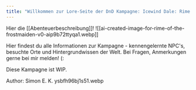 ```yaml
---
title: "Willkommen zur Lore-Seite der DnD Kampagne: Icewind Dale: Rime of the Frostmaiden!"
---
```

Hier die [[Abenteuerbeschreibung]]!
![[ai-created-image-for-rime-of-the-frostmaiden-v0-aip9b72ttyqa1.webp]]

Hier findest du alle Informationen zur Kampagne - kennengelernte NPC's, besuchte Orte und Hintergrundwissen der Welt. Bei Fragen, Anmerkungen gerne bei mir melden! (:

Diese Kampagne ist WIP.

Author: Simon E. K.
ysbfh96bj1s51.webp

<html>
<div id="map" style="width: 760px; height: 300px;"></div> <script src="https://unpkg.com/leaflet@1.7.1/dist/leaflet.js"></script> <link href="https://unpkg.com/leaflet@1.7.1/dist/leaflet.css" rel="stylesheet"/>  <script>   var map = L.map('map', {     crs: L.CRS.Simple,     minZoom: -5,     maxZoom: 7,   });    var bounds = [[0, 0], [900, 2279]];   var image = L.imageOverlay('ysbfh96bj1s51.webp', bounds).addTo(map); map.on('load', function() {     map.invalidateSize();   });    map.fitBounds(bounds); </script>
</html>

























